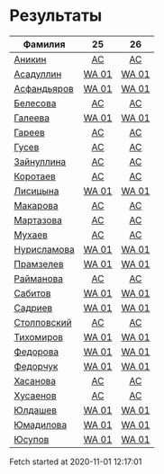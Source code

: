 # Результаты
Фамилия | 25| 26
---|:---:|:---:
[Аникин](Аникин/README.md)  | [AC](Аникин/25.md) | [AC](Аникин/26.md)
[Асадуллин](Асадуллин/README.md)  | [WA 01](Асадуллин/25.md) | [WA 01](Асадуллин/26.md)
[Асфандьяров](Асфандьяров/README.md)  | [WA 01](Асфандьяров/25.md) | [WA 01](Асфандьяров/26.md)
[Белесова](Белесова/README.md)  | [AC](Белесова/25.md) | [AC](Белесова/26.md)
[Галеева](Галеева/README.md)  | [WA 01](Галеева/25.md) | [WA 01](Галеева/26.md)
[Гареев](Гареев/README.md)  | [AC](Гареев/25.md) | [AC](Гареев/26.md)
[Гусев](Гусев/README.md)  | [AC](Гусев/25.md) | [AC](Гусев/26.md)
[Зайнуллина](Зайнуллина/README.md)  | [AC](Зайнуллина/25.md) | [AC](Зайнуллина/26.md)
[Коротаев](Коротаев/README.md)  | [AC](Коротаев/25.md) | [AC](Коротаев/26.md)
[Лисицына](Лисицына/README.md)  | [WA 01](Лисицына/25.md) | [WA 01](Лисицына/26.md)
[Макарова](Макарова/README.md)  | [AC](Макарова/25.md) | [AC](Макарова/26.md)
[Мартазова](Мартазова/README.md)  | [AC](Мартазова/25.md) | [AC](Мартазова/26.md)
[Мухаев](Мухаев/README.md)  | [AC](Мухаев/25.md) | [AC](Мухаев/26.md)
[Нурисламова](Нурисламова/README.md)  | [WA 01](Нурисламова/25.md) | [WA 01](Нурисламова/26.md)
[Прамзелев](Прамзелев/README.md)  | [WA 01](Прамзелев/25.md) | [WA 01](Прамзелев/26.md)
[Райманова](Райманова/README.md)  | [AC](Райманова/25.md) | [AC](Райманова/26.md)
[Сабитов](Сабитов/README.md)  | [WA 01](Сабитов/25.md) | [WA 01](Сабитов/26.md)
[Садриев](Садриев/README.md)  | [WA 01](Садриев/25.md) | [WA 01](Садриев/26.md)
[Столповский](Столповский/README.md)  | [AC](Столповский/25.md) | [AC](Столповский/26.md)
[Тихомиров](Тихомиров/README.md)  | [WA 01](Тихомиров/25.md) | [WA 01](Тихомиров/26.md)
[Федорова](Федорова/README.md)  | [WA 01](Федорова/25.md) | [WA 01](Федорова/26.md)
[Федорчук](Федорчук/README.md)  | [WA 01](Федорчук/25.md) | [WA 01](Федорчук/26.md)
[Хасанова](Хасанова/README.md)  | [AC](Хасанова/25.md) | [AC](Хасанова/26.md)
[Хусаенов](Хусаенов/README.md)  | [AC](Хусаенов/25.md) | [AC](Хусаенов/26.md)
[Юлдашев](Юлдашев/README.md)  | [WA 01](Юлдашев/25.md) | [WA 01](Юлдашев/26.md)
[Юмадилова](Юмадилова/README.md)  | [WA 01](Юмадилова/25.md) | [WA 01](Юмадилова/26.md)
[Юсупов](Юсупов/README.md)  | [WA 01](Юсупов/25.md) | [WA 01](Юсупов/26.md)

Fetch started at 2020-11-01 12:17:01
